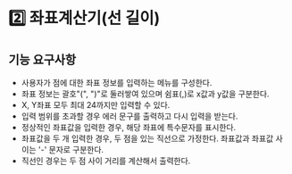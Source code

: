 # 2️⃣ 좌표계산기(선 길이)  

## 기능 요구사항
* 사용자가 점에 대한 좌표 정보를 입력하는 메뉴를 구성한다.  
* 좌표 정보는 괄호"(", ")"로 둘러쌓여 있으며 쉼표(,)로 x값과 y값을 구분한다.  
* X, Y좌표 모두 최대 24까지만 입력할 수 있다.  
* 입력 범위를 초과할 경우 에러 문구를 출력하고 다시 입력을 받는다.  
* 정상적인 좌표값을 입력한 경우, 해당 좌표에 특수문자를 표시한다.  
*  좌표값을 두 개 입력한 경우, 두 점을 있는 직선으로 가정한다. 좌표값과 좌표값 사이는 '-' 문자로 구분한다.  
* 직선인 경우는 두 점 사이 거리를 계산해서 출력한다.
